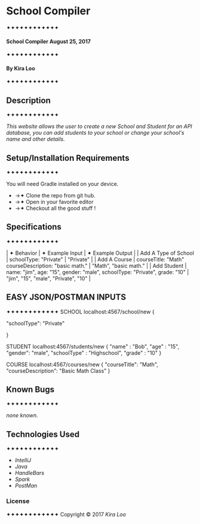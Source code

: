 # School Compiler
✦✦✦✦✦✦✦✦✦✦✦✦

#### School Compiler August 25, 2017
✦✦✦✦✦✦✦✦✦✦✦✦

#### By Kira Loo
✦✦✦✦✦✦✦✦✦✦✦✦

## Description
✦✦✦✦✦✦✦✦✦✦✦✦

_This website allows the user to create a new School and Student for an API database, you can add students to your school or change your school's name and other details._

## Setup/Installation Requirements
✦✦✦✦✦✦✦✦✦✦✦✦

You will need Gradle installed on your device.

* ->✦ Clone the repo from git hub.
* ->✦ Open in your favorite editor
* ->✦ Checkout all the good stuff !

## Specifications
✦✦✦✦✦✦✦✦✦✦✦✦

| ✦ Behavior      | ✦ Example Input      | ✦ Example Output       |
| Add A Type of School | schoolType: "Private" | "Private" |
| Add A Course | courseTitle: "Math" courseDescription: "basic math." | "Math", "basic math." |
| Add Student | name: "jim", age: "15", gender: "male", schoolType: "Private", grade: "10" | "jim", "15", "male", "Private", "10" |

## EASY JSON/POSTMAN INPUTS 
✦✦✦✦✦✦✦✦✦✦✦✦
SCHOOL
localhost:4567/school/new
{
	
"schoolType": "Private"

}

STUDENT
localhost:4567/students/new
{
  "name" : "Bob",
  "age" : "15",
  "gender": "male",
  "schoolType" : "Highschool",
  "grade" : "10"
}

COURSE
localhost:4567/courses/new
{
  "courseTitle": "Math",
  "courseDescription": "Basic Math Class"
}

## Known Bugs
✦✦✦✦✦✦✦✦✦✦✦✦

_none known._

## Technologies Used
✦✦✦✦✦✦✦✦✦✦✦✦

* _IntelliJ_
* _Java_
* _HandleBars_
* _Spark_
* _PostMan_


### License
✦✦✦✦✦✦✦✦✦✦✦✦
Copyright &copy; 2017 _Kira Loo_
